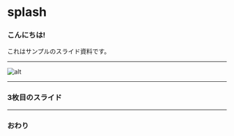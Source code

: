# splash

### こんにちは!

これはサンプルのスライド資料です。

---

![alt](https://github.com/sskcomjp/splash/blob/master/sskcomjp/splash/045483.png)


---

### 3枚目のスライド

---

### おわり
